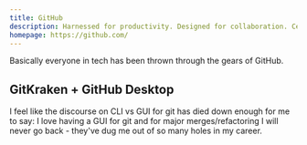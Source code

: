 ```yaml
---
title: GitHub
description: Harnessed for productivity. Designed for collaboration. Celebrated for built-in security. GitHub is the platform developers love.
homepage: https://github.com/
---
```


Basically everyone in tech has been thrown through the gears of GitHub.

## GitKraken + GitHub Desktop

I feel like the discourse on CLI vs GUI for git has died down enough for me to say: I love having a GUI for git and for major merges/refactoring I will never go back - they've dug me out of so many holes in my career.
